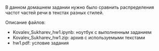 В данном домашнем задании нужно было сравнить распределения частот частей речи в текстах разных стилей.

Описание файлов:

- Kovalev_Sukharev_hw1.ipynb: ноутбук с выполненным заданием
- Kovalev_Sukharev_hw1.zip: архив с используемыми текстами
- hw1.pdf: условие задания
